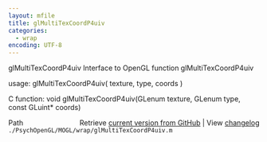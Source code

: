 ```yaml
---
layout: mfile
title: glMultiTexCoordP4uiv
categories:
  - wrap
encoding: UTF-8
---
```


glMultiTexCoordP4uiv  Interface to OpenGL function glMultiTexCoordP4uiv

usage:  glMultiTexCoordP4uiv( texture, type, coords )

C function:  void glMultiTexCoordP4uiv(GLenum texture, GLenum type, const GLuint\* coords)


<div class="code_header" style="text-align:right;">
  <span style="float:left;">Path&nbsp;&nbsp;</span> <span class="counter">Retrieve <a href=
  "https://raw.github.com/Psychtoolbox-3/Psychtoolbox-3/beta/./PsychOpenGL/MOGL/wrap/glMultiTexCoordP4uiv.m">current version from GitHub</a> | View <a href=
  "https://github.com/Psychtoolbox-3/Psychtoolbox-3/commits/beta/./PsychOpenGL/MOGL/wrap/glMultiTexCoordP4uiv.m">changelog</a></span>
</div>
<div class="code">
  <code>./PsychOpenGL/MOGL/wrap/glMultiTexCoordP4uiv.m</code>
</div>
